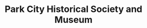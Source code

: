 ---
layout: repo
title: "Park City Historical Society and Museum"
id: 25919
permalink: repos/25919/
---